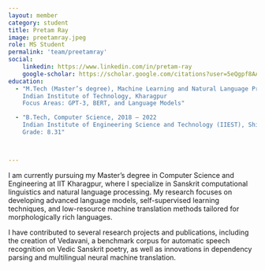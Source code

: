 ```yaml
---
layout: member
category: student
title: Pretam Ray
image: preetamray.jpeg
role: MS Student
permalink: 'team/preetamray'
social:
    linkedin: https://www.linkedin.com/in/pretam-ray
    google-scholar: https://scholar.google.com/citations?user=5eQgpf8AAAAJ&hl=en
education:
  - "M.Tech (Master’s degree), Machine Learning and Natural Language Processing, Jan 2023 – Jul 2026  
    Indian Institute of Technology, Kharagpur  
    Focus Areas: GPT-3, BERT, and Language Models"

  - "B.Tech, Computer Science, 2018 – 2022  
    Indian Institute of Engineering Science and Technology (IIEST), Shibpur  
    Grade: 8.31"



---
```


I am currently pursuing my Master’s degree in Computer Science and Engineering at IIT Kharagpur, where I specialize in Sanskrit computational linguistics and natural language processing. My research focuses on developing advanced language models, self-supervised learning techniques, and low-resource machine translation methods tailored for morphologically rich languages.

I have contributed to several research projects and publications, including the creation of Vedavani, a benchmark corpus for automatic speech recognition on Vedic Sanskrit poetry, as well as innovations in dependency parsing and multilingual neural machine translation.